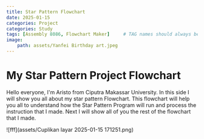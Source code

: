 ```yaml
---
title: Star Pattern Flowchart
date: 2025-01-15
categories: Project
categories: Study
tags: [Assembly 8086, Flowchart Maker]     # TAG names should always be lowercase
image:
    path: assets/Yanfei Birthday art.jpeg
---
```


# My Star Pattern Project Flowchart

Hello everyone, I'm Aristo from Ciputra Makassar University. In this side I will show you all about my star pattern Flowchart. This flowchart will help you all to understand how the Star Pattern Program will run and process the instruction that I made. Next I will show all of you the rest of the flowchart that I made.

![fff](assets/Cuplikan layar 2025-01-15 171251.png)